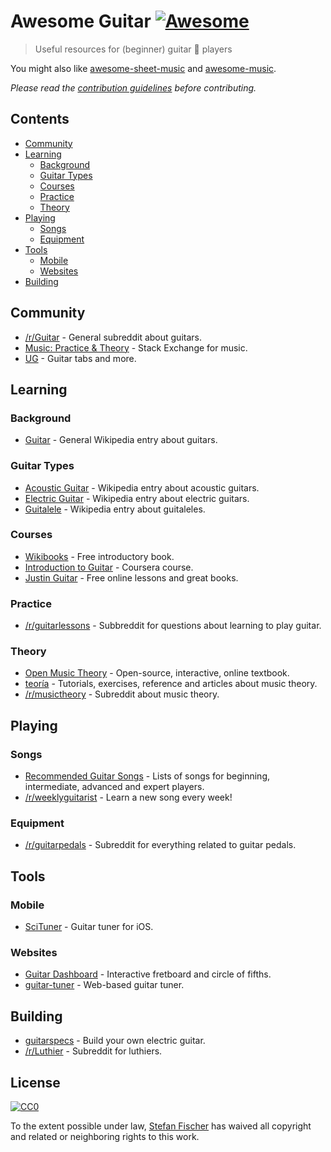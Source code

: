 # Awesome Guitar [![Awesome](https://awesome.re/badge.svg)](https://awesome.re)

> Useful resources for (beginner) guitar :guitar: players

You might also like [awesome-sheet-music](https://github.com/adius/awesome-sheet-music) and [awesome-music](https://github.com/ciconia/awesome-music).

*Please read the [contribution guidelines](contributing.md) before contributing.*

## Contents

<!-- START doctoc generated TOC please keep comment here to allow auto update -->
<!-- DON'T EDIT THIS SECTION, INSTEAD RE-RUN doctoc TO UPDATE -->


- [Community](#community)
- [Learning](#learning)
  - [Background](#background)
  - [Guitar Types](#guitar-types)
  - [Courses](#courses)
  - [Practice](#practice)
  - [Theory](#theory)
- [Playing](#playing)
  - [Songs](#songs)
  - [Equipment](#equipment)
- [Tools](#tools)
  - [Mobile](#mobile)
  - [Websites](#websites)
- [Building](#building)

<!-- END doctoc generated TOC please keep comment here to allow auto update -->

## Community

- [/r/Guitar](https://www.reddit.com/r/Guitar/) - General subreddit about guitars.
- [Music: Practice & Theory](https://music.stackexchange.com/) - Stack Exchange for music.
- [UG](https://www.ultimate-guitar.com/) - Guitar tabs and more.

## Learning

### Background

- [Guitar](https://en.wikipedia.org/wiki/Guitar) - General Wikipedia entry about guitars.

### Guitar Types

- [Acoustic Guitar](https://en.wikipedia.org/wiki/Acoustic_guitar) - Wikipedia entry about acoustic guitars.
- [Electric Guitar](https://en.wikipedia.org/wiki/Electric_guitar) - Wikipedia entry about electric guitars.
- [Guitalele](https://en.wikipedia.org/wiki/Guitalele) - Wikipedia entry about guitaleles.

### Courses

- [Wikibooks](https://en.wikibooks.org/wiki/Guitar) - Free introductory book.
- [Introduction to Guitar](https://www.coursera.org/learn/guitar) - Coursera course.
- [Justin Guitar](https://www.justinguitar.com/) - Free online lessons and great books.

### Practice

- [/r/guitarlessons](https://www.reddit.com/r/guitarlessons/) - Subbreddit for questions about learning to play guitar.

### Theory

- [Open Music Theory](http://openmusictheory.com/) - Open-source, interactive, online textbook.
- [teoría](http://teoria.com/) - Tutorials, exercises, reference and articles about music theory.
- [/r/musictheory](https://www.reddit.com/r/musictheory/) - Subreddit about music theory.

## Playing

### Songs

- [Recommended Guitar Songs](https://github.com/axs221/recommended-guitar-songs) - Lists of songs for beginning, intermediate, advanced and expert players.
- [/r/weeklyguitarist](https://www.reddit.com/r/weeklyguitarist/) - Learn a new song every week!

### Equipment

- [/r/guitarpedals](https://www.reddit.com/r/guitarpedals/) - Subreddit for everything related to guitar pedals.

## Tools

### Mobile

- [SciTuner](https://github.com/kreshikhin/SciTuner) - Guitar tuner for iOS.

### Websites

- [Guitar Dashboard](http://guitardashboard.com/) - Interactive fretboard and circle of fifths.
- [guitar-tuner](https://github.com/googlearchive/guitar-tuner) - Web-based guitar tuner.

## Building

- [guitarspecs](https://github.com/gitfrage/guitarspecs) - Build your own electric guitar.
- [/r/Luthier](https://www.reddit.com/r/Luthier/) - Subreddit for luthiers.

## License

[![CC0](http://mirrors.creativecommons.org/presskit/buttons/88x31/svg/cc-zero.svg)](https://creativecommons.org/publicdomain/zero/1.0/)

To the extent possible under law, [Stefan Fischer](https://github.com/sfischer13) has waived all copyright and related or neighboring rights to this work.
